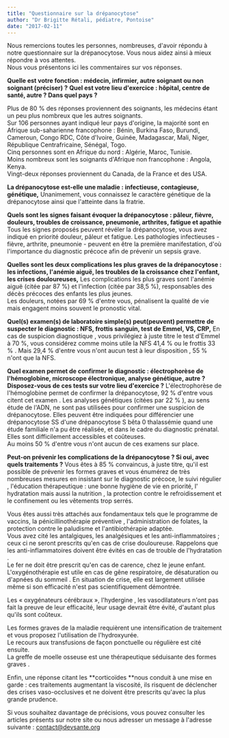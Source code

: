 ```yaml
---
title: "Questionnaire sur la drépanocytose"
author: "Dr Brigitte Rétali, pédiatre, Pontoise"
date: "2017-02-11"
---
```


<div class="teaser"><p>Nous remercions toutes les personnes, nombreuses, d'avoir répondu à notre questionnaire sur la drépanocytose. Vous nous aidez ainsi à mieux répondre à vos attentes.<br />
Nous vous présentons ici les commentaires sur vos réponses.</p></div>

**Quelle est votre fonction : médecin, infirmier, autre soignant ou non soignant (préciser) ?**
**Quel est votre lieu d'exercice : hôpital, centre de santé, autre ? Dans quel pays ?**

Plus de 80 % des réponses proviennent des soignants, les médecins étant un peu plus nombreux que les autres soignants.  
Sur 106 personnes ayant indiqué leur pays d'origine, la majorité sont en Afrique sub-saharienne francophone : Bénin, Burkina Faso, Burundi, Cameroun, Congo RDC, Côte d'Ivoire, Guinée, Madagascar, Mali, Niger, République Centrafricaine, Sénégal, Togo.  
Cinq personnes sont en Afrique du nord : Algérie, Maroc, Tunisie.  
Moins nombreux sont les soignants d'Afrique non francophone : Angola, Kenya.  
Vingt-deux réponses proviennent du Canada, de la France et des USA.

**La drépanocytose est-elle une maladie : infectieuse, contagieuse, génétique,**
Unanimement, vous connaissez le caractère génétique de la drépanocytose ainsi que l'atteinte dans la fratrie.

**Quels sont les signes faisant évoquer la drépanocytose :  pâleur, fièvre, douleurs, troubles de croissance, pneumonie, arthrites, fatigue et apathie**
Tous les signes proposés peuvent révéler la drépanocytose, vous avez indiqué en priorité douleur, pâleur et fatigue. Les pathologies infectieuses - fièvre, arthrite, pneumonie - peuvent en être la première manifestation, d'où l'importance du diagnostic précoce afin de prévenir un sepsis grave.

**Quelles sont les deux complications les plus graves de la drépanocytose : les infections, l'anémie aiguë, les troubles de la croissance chez l'enfant, les crises douloureuses,**
Les complications les plus graves sont l'anémie aiguë (citée par 87 %) et l'infection (citée par 38,5 %), responsables des décès précoces des enfants les plus jeunes.  
Les douleurs, notées par 69 % d'entre vous, pénalisent la qualité de vie mais engagent moins souvent le pronostic vital.

**Quel(s) examen(s) de laboratoire simple(s) peut(peuvent) permettre de suspecter le diagnostic : NFS, frottis sanguin, test de Emmel, VS, CRP,**
En cas de suspicion diagnostique , vous privilégiez à juste titre le test d'Emmel à 70 %, vous considérez comme moins utile la NFS  41,4 % ou le frottis 33 % . Mais 29,4 % d'entre vous n'ont aucun test à leur disposition , 55 % n'ont que  la NFS.

**Quel examen permet de confirmer le diagnostic : électrophorèse de l'hémoglobine, microscope électronique, analyse génétique, autre ? Disposez-vous de ces tests sur votre lieu d'exercice ?**
L'électrophorèse de l'hémoglobine permet de confirmer la drépanocytose, 92 % d'entre vous citent cet examen . Les analyses génétiques (citées par 22 % ),  au sens étude de l'ADN, ne sont pas utilisées pour confirmer une suspicion de drépanocytose. Elles peuvent être indiquées pour différencier une drépanocytose SS d'une drépanocytose S bêta 0 thalassémie quand une étude familiale n'a pu être réalisée, et dans le cadre du diagnostic prénatal. Elles sont  difficilement accessibles et coûteuses.  
Au moins 50 % d'entre vous n'ont aucun de ces examens sur place.

**Peut-on prévenir les complications de la drépanocytose ? Si oui, avec quels traitements ?**
Vous êtes à  85 % convaincus, à juste titre, qu'il est possible  de prévenir les formes graves et vous énumérez de très nombreuses mesures en insistant sur le diagnostic précoce, le suivi régulier , l'éducation thérapeutique : une bonne hygiène de vie en priorité, l' hydratation mais aussi la nutrition , la protection contre le refroidissement et le confinement ou les vêtements trop serrés.

Vous êtes aussi très attachés aux fondamentaux tels que le programme de vaccins, la  pénicillinothérapie préventive , l'administration de folates, la protection contre le paludisme et l'antibiothérapie adaptée.  
Vous avez cité les antalgiques, les analgésiques et les anti-inflammatoires ; ceux ci ne seront prescrits qu'en cas de crise douloureuse. Rappelons que les anti-inflammatoires doivent être évités en cas de trouble de l'hydratation .  
Le fer ne doit être prescrit qu'en cas de carence, chez le jeune enfant.  
L'oxygénothérapie est utile en cas de gêne respiratoire, de désaturation ou d'apnées du sommeil . En situation de crise, elle est largement utilisée même si son efficacité  n'est pas scientifiquement démontrée.

Les « oxygénateurs cérébraux  »,  l'hydergine , les vasodilatateurs n'ont pas fait la preuve de leur efficacité, leur usage devrait être évité, d'autant plus qu'ils sont coûteux.

Les formes graves de la maladie requièrent une intensification de traitement et vous proposez l'utilisation de l'hydroxyurée.  
Le recours aux transfusions de façon ponctuelle ou régulière est cité ensuite.  
La greffe de moelle osseuse est une thérapeutique séduisante des formes graves .

Enfin, une réponse citant les **corticoïdes **nous conduit à une mise en garde : ces traitements augmentant la viscosité, ils risquent de déclencher des crises vaso-occlusives et ne doivent être prescrits  qu'avec la plus grande prudence.

Si vous souhaitez davantage de précisions, vous pouvez consulter les articles présents sur notre site ou nous adresser un message à l'adresse suivante : <contact@devsante.org>